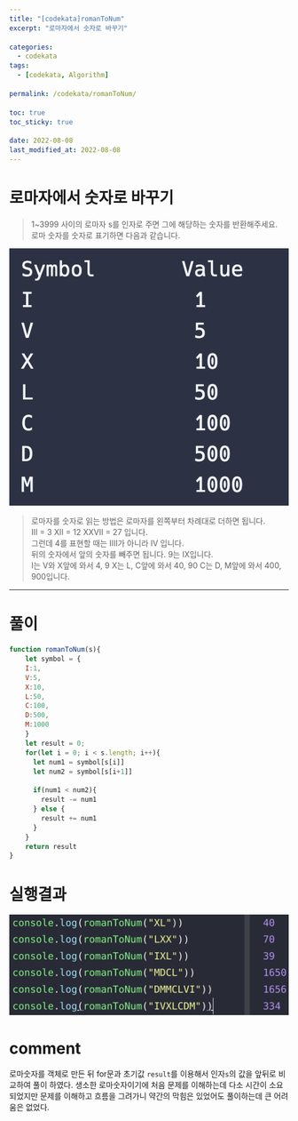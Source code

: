 ```yaml
---
title: "[codekata]romanToNum"
excerpt: "로마자에서 숫자로 바꾸기"

categories:
  - codekata
tags:
  - [codekata, Algorithm]

permalink: /codekata/romanToNum/

toc: true
toc_sticky: true

date: 2022-08-08
last_modified_at: 2022-08-08
---
```

# 로마자에서 숫자로 바꾸기
> 1~3999 사이의 로마자 s를 인자로 주면 그에 해당하는 숫자를 반환해주세요.\
> 로마 숫자를 숫자로 표기하면 다음과 같습니다.

![](../../assets/images/posts_img/Algorithm_image/2022-08-08-romanToNum1.png)

> 로마자를 숫자로 읽는 방법은 로마자를 왼쪽부터 차례대로 더하면 됩니다.\
> III = 3 XII = 12 XXVII = 27 입니다.\
> 그런데 4를 표현할 때는 IIII가 아니라 IV 입니다.\
>  뒤의 숫자에서 앞의 숫자를 빼주면 됩니다. 9는 IX입니다.\
> I는 V와 X앞에 와서 4, 9 X는 L, C앞에 와서 40, 90 C는 D, M앞에 와서 400, 900입니다.


----

# 풀이

```javascript
function romanToNum(s){
    let symbol = {
    I:1,
    V:5,
    X:10,
    L:50,
    C:100,
    D:500,
    M:1000
    }
    let result = 0;
    for(let i = 0; i < s.length; i++){
      let num1 = symbol[s[i]]
      let num2 = symbol[s[i+1]]

      if(num1 < num2){
        result -= num1
      } else {
        result += num1
      } 
    }
    return result
}
```
# 실행결과
![](../../assets/images/posts_img/Algorithm_image/2022-08-08-romanToNum2.png)

# comment

로마숫자를 객체로 만든 뒤 for문과 초기값 `result`를 이용해서 인자`s`의 값을 앞뒤로 비교하여 풀이 하였다. 생소한 로마숫자이기에 처음 문제를 이해하는데 다소 시간이 소요되었지만 문제를 이해하고 흐름을 그려가니 약간의 막힘은 있었어도 풀이하는데 큰 어려움은 없었다.